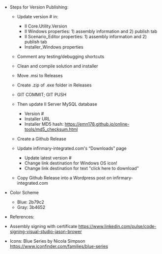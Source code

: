 ﻿

* Steps for Version Publishing:
	- Update version # in:
		- II Core.Utility.Version
		- II Windows properties: 1) assembly information and 2) publish tab
        - II Scenario_Editor properties: 1) assembly information and 2) publish tab
		- Installer_Windows properties

	- Comment any testing/debugging shortcuts
	- Clean and compile solution and installer
	- Move .msi to Releases
	- Create .zip of .exe folder in Releases
	- GIT COMMIT; GIT PUSH

	- Then update II Server MySQL database
	  - Version #
	  - Installer URL
	  - Installer MD5 hash: https://emn178.github.io/online-tools/md5_checksum.html

	- Create a Github Release
	- Update infirmary-integrated.com's “Downloads” page
	  - Update latest version #
	  - Change link destination for Windows OS icon!
	  - Change link destination for text "click here to download"
	- Copy Github Release into a Wordpress post on infirmary-integrated.com


* Color Scheme
	- Blue: 2b79c2
	- Gray: 3b4652

* References:
- Assembly signing with certificate
	https://www.linkedin.com/pulse/code-signing-visual-studio-jason-brower

- Icons: Blue Series by Nicola Simpson
	https://www.iconfinder.com/families/blue-series